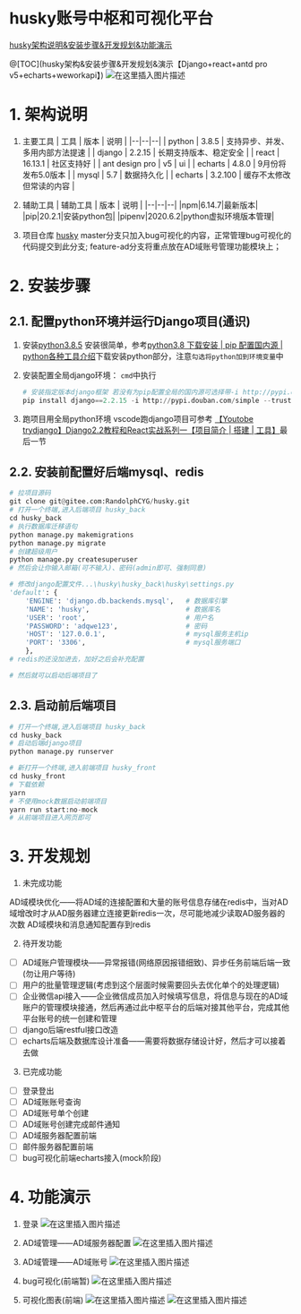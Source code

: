 # husky账号中枢和可视化平台
[husky架构说明&安装步骤&开发规划&功能演示](https://blog.csdn.net/qq_33997198/article/details/107937956)

@[TOC](husky架构&安装步骤&开发规划&演示【Django+react+antd pro v5+echarts+weworkapi】)
![在这里插入图片描述](https://img-blog.csdnimg.cn/cover1/248658033621860363.jpg)

# 1. 架构说明
1. 主要工具
| 工具 | 版本 | 说明 |
|--|--|--|
| python | 3.8.5 | 支持异步、并发、多用内部方法提速 |
| django | 2.2.15 | 长期支持版本、稳定安全 |
| react | 16.13.1 | 社区支持好 |
| ant design pro | v5 | ui |
| echarts | 4.8.0 | 9月份将发布5.0版本 | 
| mysql | 5.7 | 数据持久化 | 
| echarts | 3.2.100 | 缓存不太修改但常读的内容 | 

2. 辅助工具
| 辅助工具 | 版本 | 说明 |
|--|--|--|
|npm|6.14.7|最新版本|
|pip|20.2.1|安装python包|
|pipenv|2020.6.2|python虚拟环境版本管理|

3. 项目仓库
[husky](https://gitee.com/RandolphCYG/husky)
master分支只加入bug可视化的内容，正常管理bug可视化的代码提交到此分支;
feature-ad分支将重点放在AD域账号管理功能模块上；

# 2. 安装步骤
## 2.1. 配置python环境并运行Django项目(通识)
1. 安装[python3.8.5](https://www.python.org/downloads/release/python-385/)
安装很简单，参考[python3.8 下载安装 | pip 配置国内源 | python各种工具介绍](https://blog.csdn.net/qq_33997198/article/details/107420579)下载安装python部分，注意`勾选将python加到环境变量`中

2. 安装配置全局django环境：
`cmd`中执行
	```python
	# 安装指定版本django框架 若没有为pip配置全局的国内源可选择带-i http://pypi.douban.com/simple --trusted-host pypi.douban.com参数
	pip install django==2.2.15 -i http://pypi.douban.com/simple --trusted-host pypi.douban.com
	```
3. 跑项目用全局python环境
vscode跑django项目可参考
[【Youtobe trydjango】Django2.2教程和React实战系列一【项目简介 | 搭建 | 工具】](https://blog.csdn.net/qq_33997198/article/details/103972513)最后一节
## 2.2. 安装前配置好后端mysql、redis

```python
# 拉项目源码
git clone git@gitee.com:RandolphCYG/husky.git
# 打开一个终端,进入后端项目 husky_back
cd husky_back
# 执行数据库迁移语句
python manage.py makemigrations
python manage.py migrate
# 创建超级用户
python manage.py createsuperuser
# 然后会让你输入邮箱(可不输入)、密码(admin即可、强制同意)

# 修改django配置文件...\husky\husky_back\husky\settings.py
'default': {
    'ENGINE': 'django.db.backends.mysql',   # 数据库引擎
    'NAME': 'husky',                        # 数据库名
    'USER': 'root',                         # 用户名
    'PASSWORD': 'adqwe123',                 # 密码
    'HOST': '127.0.0.1',                    # mysql服务主机ip
    'PORT': '3306',                         # mysql服务端口
    },
# redis的还没加进去，加好之后会补充配置

# 然后就可以启动后端项目了

```

## 2.3. 启动前后端项目
```python
# 打开一个终端,进入后端项目 husky_back
cd husky_back
# 启动后端django项目
python manage.py runserver

# 新打开一个终端,进入前端项目 husky_front 
cd husky_front
# 下载依赖 
yarn
# 不使用mock数据启动前端项目
yarn run start:no-mock
# 从前端项目进入网页即可
```
# 3. 开发规划
1. 未完成功能

AD域模块优化——将AD域的连接配置和大量的账号信息存储在redis中，当对AD域增改时才从AD服务器建立连接更新redis一次，尽可能地减少读取AD服务器的次数
AD域模块和消息通知配置存到redis


2. 待开发功能


 - [ ] AD域账户管理模块——异常报错(网络原因报错细致)、异步任务前端后端一致(勿让用户等待)
 - [ ] 用户的批量管理逻辑(考虑到这个层面时候需要回头去优化单个的处理逻辑)
 - [ ] 企业微信api接入——企业微信成员加入时候填写信息，将信息与现在的AD域账户的管理模块接通，然后再通过此中枢平台的后端对接其他平台，完成其他平台账号的统一创建和管理
 - [ ] django后端restful接口改造
 - [ ] echarts后端及数据库设计准备——需要将数据存储设计好，然后才可以接着去做

3. 已完成功能
 - [ ] 登录登出
 - [ ] AD域账账号查询
 - [ ] AD域账号单个创建
 - [ ] AD域账号创建完成邮件通知
 - [ ] AD域服务器配置前端
 - [ ] 邮件服务器配置前端
 - [ ] bug可视化前端echarts接入(mock阶段)
 
# 4. 功能演示
1. 登录
![在这里插入图片描述](https://img-blog.csdnimg.cn/20200927105223766.png)
2. AD域管理——AD域服务器配置
![在这里插入图片描述](https://img-blog.csdnimg.cn/20200927105542412.png?x-oss-process=image/watermark,type_ZmFuZ3poZW5naGVpdGk,shadow_10,text_aHR0cHM6Ly9ibG9nLmNzZG4ubmV0L3FxXzMzOTk3MTk4,size_16,color_FFFFFF,t_70#pic_center)

3. AD域管理——AD域账号
![在这里插入图片描述](https://img-blog.csdnimg.cn/20200927105434430.png)
4. bug可视化(前端暂)
![在这里插入图片描述](https://img-blog.csdnimg.cn/20200927105652438.png)
5. 可视化图表(前端)
![在这里插入图片描述](https://img-blog.csdnimg.cn/20200927105733688.png)
![在这里插入图片描述](https://img-blog.csdnimg.cn/20200927105806718.png)